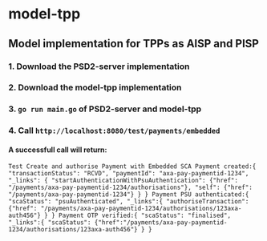 # model-tpp
## Model implementation for TPPs as AISP and PISP

### 1. Download the PSD2-server implementation 
### 2. Download the model-tpp implementation 
### 3. `go run main.go` of PSD2-server and model-tpp 
### 4. Call `http://localhost:8080/test/payments/embedded` 

#### A successfull call will return: 

`Test Create and authorise Payment with Embedded SCA
Payment created:{
		"transactionStatus": "RCVD",
		"paymentId": "axa-pay-paymentid-1234",
		"_links": {
	"startAuthenticationWithPsuAuthentication": {"href": "/payments/axa-pay-paymentid-1234/authorisations"},
	"self": {"href": "/payments/axa-pay-paymentid-1234"} }
	}
Payment PSU authenticated:{
		"scaStatus": "psuAuthenticated",
	  "_links":{
	  "authoriseTransaction": {"href": "/payments/axa-pay-paymentid-1234/authorisations/123axa-auth456"}
		}
	  }
Payment OTP verified:{
		"scaStatus": "finalised",
		"_links":{
	  "scaStatus": {"href":"/payments/axa-pay-paymentid-1234/authorisations/123axa-auth456"}
	  } }`

